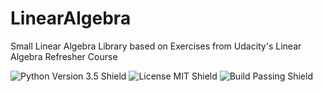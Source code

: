 # LinearAlgebra
Small Linear Algebra Library based on Exercises from Udacity's Linear Algebra Refresher Course

![Python Version 3.5 Shield](https://img.shields.io/badge/python-3.5-green.svg)
![License MIT Shield](https://img.shields.io/badge/license-MIT-blue.svg)
![Build Passing Shield](https://img.shields.io/badge/build-passing-brightgreen.svg)

